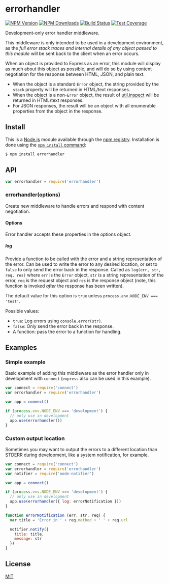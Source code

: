 # errorhandler

[![NPM Version][npm-version-image]][npm-url]
[![NPM Downloads][npm-downloads-image]][npm-url]
[![Build Status][travis-image]][travis-url]
[![Test Coverage][coveralls-image]][coveralls-url]

Development-only error handler middleware.

This middleware is only intended to be used in a development environment, as
the _full error stack traces and internal details of any object passed to this
module_ will be sent back to the client when an error occurs.

When an object is provided to Express as an error, this module will display
as much about this object as possible, and will do so by using content negotiation
for the response between HTML, JSON, and plain text.

  * When the object is a standard `Error` object, the string provided by the
    `stack` property will be returned in HTML/text responses.
  * When the object is a non-`Error` object, the result of
    [util.inspect](https://nodejs.org/api/util.html#util_util_inspect_object_options)
    will be returned in HTML/text responses.
  * For JSON responses, the result will be an object with all enumerable properties
    from the object in the response.

## Install

This is a [Node.js](https://nodejs.org/en/) module available through the
[npm registry](https://www.npmjs.com/). Installation is done using the
[`npm install` command](https://docs.npmjs.com/getting-started/installing-npm-packages-locally):

```sh
$ npm install errorhandler
```

## API

<!-- eslint-disable no-unused-vars -->

```js
var errorhandler = require('errorhandler')
```

### errorhandler(options)

Create new middleware to handle errors and respond with content negotiation.

#### Options

Error handler accepts these properties in the options object.

##### log

Provide a function to be called with the error and a string representation of
the error. Can be used to write the error to any desired location, or set to
`false` to only send the error back in the response. Called as
`log(err, str, req, res)` where `err` is the `Error` object, `str` is a string
representation of the error, `req` is the request object and `res` is the
response object (note, this function is invoked _after_ the response has been
written).

The default value for this option is `true` unless `process.env.NODE_ENV === 'test'`.

Possible values:

  * `true`: Log errors using `console.error(str)`.
  * `false`: Only send the error back in the response.
  * A function: pass the error to a function for handling.

## Examples

### Simple example

Basic example of adding this middleware as the error handler only in development
with `connect` (`express` also can be used in this example).

```js
var connect = require('connect')
var errorhandler = require('errorhandler')

var app = connect()

if (process.env.NODE_ENV === 'development') {
  // only use in development
  app.use(errorhandler())
}
```

### Custom output location

Sometimes you may want to output the errors to a different location than STDERR
during development, like a system notification, for example.

<!-- eslint-disable handle-callback-err -->

```js
var connect = require('connect')
var errorhandler = require('errorhandler')
var notifier = require('node-notifier')

var app = connect()

if (process.env.NODE_ENV === 'development') {
  // only use in development
  app.use(errorhandler({ log: errorNotification }))
}

function errorNotification (err, str, req) {
  var title = 'Error in ' + req.method + ' ' + req.url

  notifier.notify({
    title: title,
    message: str
  })
}
```

## License

[MIT](LICENSE)

[coveralls-image]: https://badgen.net/coveralls/c/github/expressjs/errorhandler/master
[coveralls-url]: https://coveralls.io/r/expressjs/errorhandler?branch=master
[npm-downloads-image]: https://badgen.net/npm/dm/errorhandler
[npm-url]: https://npmjs.org/package/errorhandler
[npm-version-image]: https://badgen.net/npm/v/errorhandler
[travis-image]: https://badgen.net/travis/expressjs/errorhandler/master
[travis-url]: https://travis-ci.org/expressjs/errorhandler
